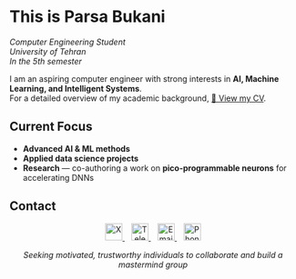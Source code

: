 # This is Parsa Bukani  

_Computer Engineering Student_   
_University of Tehran_    
_In the 5th semester_    


I am an aspiring computer engineer with strong interests in **AI, Machine Learning, and Intelligent Systems**.  
For a detailed overview of my academic background, [📄 View my CV](https://drive.google.com/file/d/1s2P51a3eQNUhiml1SX8SKQ7lbvGJc8oy/view?usp=sharing).  


## Current Focus  
- **Advanced AI & ML methods**  
- **Applied data science projects**  
- **Research** — co-authoring a work on **pico-programmable neurons** for accelerating DNNs  


## Contact  


<!-- Social Links -->
<p align="center">
  <a href="https://x.com/ParsaBukani" target="_blank">
    <img src="https://cdn.jsdelivr.net/gh/simple-icons/simple-icons/icons/x.svg" alt="X" width="30" height="30"/>
  </a>
  &nbsp;&nbsp;
  <a href="https://t.me/ParsaBukani" target="_blank">
    <img src="https://cdn.jsdelivr.net/gh/simple-icons/simple-icons/icons/telegram.svg" alt="Telegram" width="30" height="30"/>
  </a>
  &nbsp;&nbsp;
  <a href="mailto:parsabukani@outlook.com">
    <img src="https://cdn.jsdelivr.net/gh/simple-icons/simple-icons/icons/microsoftoutlook.svg" alt="Email" width="30" height="30"/>
  </a>
  &nbsp;&nbsp;
  <a href="tel:+989146368286">
    <img src="https://cdn.jsdelivr.net/gh/simple-icons/simple-icons/icons/whatsapp.svg" alt="Phone" width="30" height="30"/>
  </a>
</p>




<p align="center">
  <em>Seeking motivated, trustworthy individuals to collaborate and build a mastermind group</em> 
</p>

<!--
**ParsaBukani/ParsaBukani** is a ✨ _special_ ✨ repository because its `README.md` (this file) appears on your GitHub profile.

Here are some ideas to get you started:

- 🔭 I’m currently working on ...
- 🌱 I’m currently learning ...
- 👯 I’m looking to collaborate on ...
- 🤔 I’m looking for help with ...
- 💬 Ask me about ...
- 📫 How to reach me: ...
- 😄 Pronouns: ...
- ⚡ Fun fact: ...
-->
